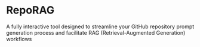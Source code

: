 # RepoRAG
A fully interactive tool designed to streamline your GitHub repository prompt generation process and facilitate RAG (Retrieval-Augmented Generation) workflows
